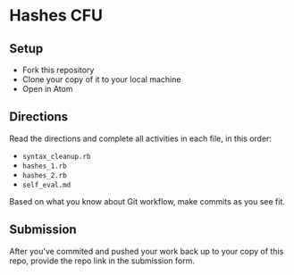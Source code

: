 # Hashes CFU

## Setup

- Fork this repository
- Clone your copy of it to your local machine
- Open in Atom

## Directions

Read the directions and complete all activities in each file, in this order:

- `syntax_cleanup.rb`
- `hashes_1.rb`
- `hashes_2.rb`
- `self_eval.md`

Based on what you know about Git workflow, make commits as you see fit.

## Submission

After you've commited and pushed your work back up to your copy of this repo, provide the repo link in the submission form.
